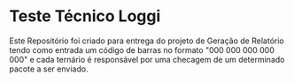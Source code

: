 # Teste Técnico Loggi

Este Repositório foi criado para entrega do projeto de Geração de Relatório tendo como entrada um código de barras no formato "000 000 000 000 000" e cada ternário é responsável por uma checagem de um determinado pacote a ser enviado.
